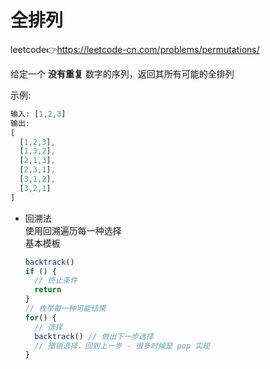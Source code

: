 # 全排列  
leetcode👉https://leetcode-cn.com/problems/permutations/  

给定一个 **没有重复** 数字的序列，返回其所有可能的全排列  

示例:
```js
输入: [1,2,3]
输出:
[
  [1,2,3],
  [1,3,2],
  [2,1,3],
  [2,3,1],
  [3,1,2],
  [3,2,1]
]
```

- 回溯法  
  使用回溯遍历每一种选择  
  基本模板  
  ```js
  backtrack()
  if () {
    // 终止条件
    return
  }
  // 枚举每一种可能结果
  for() {
    // 选择
    backtrack() // 做出下一步选择
    // 撤销选择，回到上一步 - 很多时候是 pop 实现
  }
  ```
